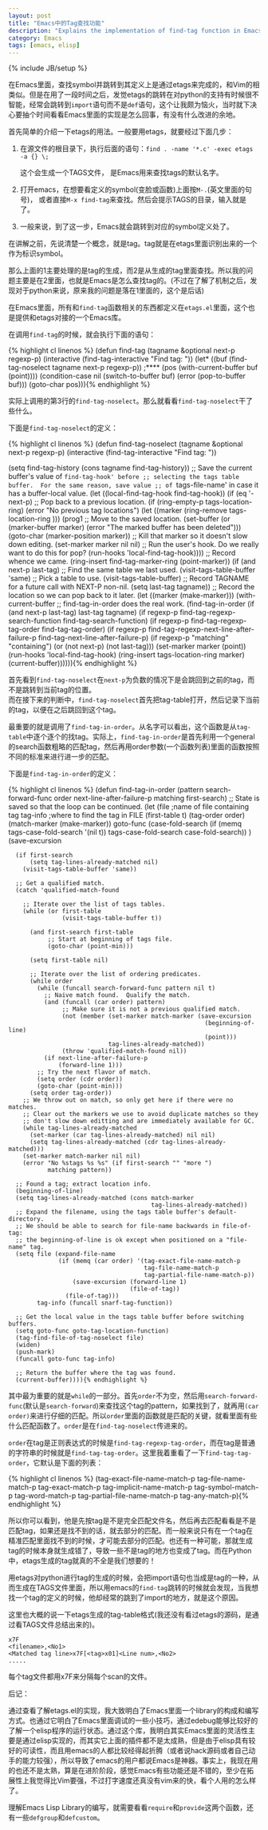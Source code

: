 ```yaml
---
layout: post
title: "Emacs中的Tag查找功能"
description: "Explains the implementation of find-tag function in Emacs"
category: Emacs
tags: [emacs, elisp]
---
```

{% include JB/setup %}

在Emacs里面，查找symbol并跳转到其定义上是通过etags来完成的，和Vim的相类似。但是在用了一段时间之后，发觉etags的跳转在对python的支持有时候很不智能，经常会跳转到`import`语句而不是`def`语句，这个让我颇为恼火，当时就下决心要抽个时间看看Emacs里面的实现是怎么回事，有没有什么改进的余地。

首先简单的介绍一下etags的用法。一般要用etags，就要经过下面几步：

1.  在源文件的根目录下，执行后面的语句：`find . -name '*.c' -exec etags -a {} \;`
		
    这个会生成一个TAGS文件，
	是Emacs用来查找tags的默认名字。
	
2.  打开emacs，在想要看定义的symbol(变脸或函数)上面按`M-.`(英文里面的句号)，
    或者直接`M-x find-tag`来查找。然后会提示TAGS的目录，输入就是了。
	
3.  一般来说，到了这一步，Emacs就会跳转到对应的symbol定义处了。

在讲解之前，先说清楚一个概念，就是tag。tag就是在etags里面识别出来的一个作为标识symbol。

那么上面的1主要处理的是tag的生成，而2是从生成的tag里面查找。所以我的问题主要是在2里面，也就是Emacs是怎么查找tag的。(不过在了解了机制之后，发现对于python来说，原来我的问题是落在1里面的，这个是后话)

在Emacs里面，所有和`find-tag`函数相关的东西都定义在`etags.el`里面，这个也是提供和etags对接的一个Emacs库。

在调用`find-tag`的时候，就会执行下面的语句：

{% highlight cl linenos %}
(defun find-tag (tagname &optional next-p regexp-p)
  (interactive (find-tag-interactive "Find tag: "))
  (let* ((buf (find-tag-noselect tagname next-p regexp-p)) ;****
         (pos (with-current-buffer buf (point))))
    (condition-case nil
        (switch-to-buffer buf)
      (error (pop-to-buffer buf)))
    (goto-char pos))){% endhighlight %}

实际上调用的第3行的`find-tag-noselect`。那么就看看`find-tag-noselect`干了些什么。

下面是`find-tag-noselect`的定义：

{% highlight cl linenos %}
(defun find-tag-noselect (tagname &optional next-p regexp-p)
  (interactive (find-tag-interactive "Find tag: "))

  (setq find-tag-history (cons tagname find-tag-history))
  ;; Save the current buffer's value of `find-tag-hook' before
  ;; selecting the tags table buffer.  For the same reason, save value
  ;; of `tags-file-name' in case it has a buffer-local value.
  (let ((local-find-tag-hook find-tag-hook))
    (if (eq '- next-p)
        ;; Pop back to a previous location.
        (if (ring-empty-p tags-location-ring)
            (error "No previous tag locations")
          (let ((marker (ring-remove tags-location-ring )))
            (prog1
                ;; Move to the saved location.
                (set-buffer (or (marker-buffer marker)
                                (error "The marked buffer has been deleted")))
              (goto-char (marker-position marker))
              ;; Kill that marker so it doesn't slow down editing.
              (set-marker marker nil nil)
              ;; Run the user's hook.  Do we really want to do this for pop?
              (run-hooks 'local-find-tag-hook))))
      ;; Record whence we came.
      (ring-insert find-tag-marker-ring (point-marker))
      (if (and next-p last-tag)
          ;; Find the same table we last used.
          (visit-tags-table-buffer 'same)
        ;; Pick a table to use.
        (visit-tags-table-buffer)
        ;; Record TAGNAME for a future call with NEXT-P non-nil.
        (setq last-tag tagname))
      ;; Record the location so we can pop back to it later.
      (let ((marker (make-marker)))
        (with-current-buffer
            ;; find-tag-in-order does the real work.
            (find-tag-in-order
             (if (and next-p last-tag) last-tag tagname)
             (if regexp-p
                 find-tag-regexp-search-function
               find-tag-search-function)
             (if regexp-p
                 find-tag-regexp-tag-order
               find-tag-tag-order)
             (if regexp-p
                 find-tag-regexp-next-line-after-failure-p
               find-tag-next-line-after-failure-p)
             (if regexp-p "matching" "containing")
             (or (not next-p) (not last-tag)))
          (set-marker marker (point))
          (run-hooks 'local-find-tag-hook)
          (ring-insert tags-location-ring marker)
          (current-buffer)))))){% endhighlight %}

首先看到`find-tag-noselect`在`next-p`为负数的情况下是会跳回到之前的tag，而不是跳转到当前tag的位置。  
而在接下来的判断中，`find-tag-noselect`首先把tag-table打开，然后记录下当前的tag，以便在之后跳回到这个tag。

最重要的就是调用了`find-tag-in-order`。从名字可以看出，这个函数是从`tag-table`中逐个逐个的找tag。实际上，`find-tag-in-order`是首先利用一个general的search函数粗略的匹配tag，然后再用order参数(一个函数列表)里面的函数按照不同的标准来进行进一步的匹配。

下面是`find-tag-in-order`的定义：

{% highlight cl linenos %}
(defun find-tag-in-order (pattern
                          search-forward-func
                          order
                          next-line-after-failure-p
                          matching
                          first-search)
  ;; State is saved so that the loop can be continued.
  (let (file                            ;name of file containing tag
        tag-info                        ;where to find the tag in FILE
        (first-table t)
        (tag-order order)
        (match-marker (make-marker))
        goto-func
        (case-fold-search (if (memq tags-case-fold-search '(nil t))
                              tags-case-fold-search
                            case-fold-search))
        )
    (save-excursion

      (if first-search
          (setq tag-lines-already-matched nil)
        (visit-tags-table-buffer 'same))

      ;; Get a qualified match.
      (catch 'qualified-match-found

        ;; Iterate over the list of tags tables.
        (while (or first-table
                   (visit-tags-table-buffer t))

          (and first-search first-table
               ;; Start at beginning of tags file.
               (goto-char (point-min)))

          (setq first-table nil)

          ;; Iterate over the list of ordering predicates.
          (while order
            (while (funcall search-forward-func pattern nil t)
              ;; Naive match found.  Qualify the match.
              (and (funcall (car order) pattern)
                   ;; Make sure it is not a previous qualified match.
                   (not (member (set-marker match-marker (save-excursion
                                                           (beginning-of-line)
                                                           (point)))
                                tag-lines-already-matched))
                   (throw 'qualified-match-found nil))
              (if next-line-after-failure-p
                  (forward-line 1)))
            ;; Try the next flavor of match.
            (setq order (cdr order))
            (goto-char (point-min)))
          (setq order tag-order))
        ;; We throw out on match, so only get here if there were no matches.
        ;; Clear out the markers we use to avoid duplicate matches so they
        ;; don't slow down editting and are immediately available for GC.
        (while tag-lines-already-matched
          (set-marker (car tag-lines-already-matched) nil nil)
          (setq tag-lines-already-matched (cdr tag-lines-already-matched)))
        (set-marker match-marker nil nil)
        (error "No %stags %s %s" (if first-search "" "more ")
               matching pattern))

      ;; Found a tag; extract location info.
      (beginning-of-line)
      (setq tag-lines-already-matched (cons match-marker
                                            tag-lines-already-matched))
      ;; Expand the filename, using the tags table buffer's default-directory.
      ;; We should be able to search for file-name backwards in file-of-tag:
      ;; the beginning-of-line is ok except when positioned on a "file-name" tag.
      (setq file (expand-file-name
                  (if (memq (car order) '(tag-exact-file-name-match-p
                                          tag-file-name-match-p
                                          tag-partial-file-name-match-p))
                      (save-excursion (forward-line 1)
                                      (file-of-tag))
                    (file-of-tag)))
            tag-info (funcall snarf-tag-function))

      ;; Get the local value in the tags table buffer before switching buffers.
      (setq goto-func goto-tag-location-function)
      (tag-find-file-of-tag-noselect file)
      (widen)
      (push-mark)
      (funcall goto-func tag-info)

      ;; Return the buffer where the tag was found.
      (current-buffer)))){% endhighlight %}

其中最为重要的就是`while`的一部分。首先`order`不为空，然后用`search-forward-func`(默认是`search-forward`)来查找这个tag的pattern，如果找到了，就再用`(car order)`来进行仔细的匹配。所以`order`里面的函数就是匹配的关键，就看里面有些什么匹配函数了。`order`是在`find-tag-noselect`传进来的。

`order`在tag是正则表达式的时候是`find-tag-regexp-tag-order`，而在tag是普通的字符串的时候就是`find-tag-tag-order`。这里我着重看了一下`find-tag-tag-order`，它默认是下面的列表：

{% highlight cl linenos %}
(tag-exact-file-name-match-p
 tag-file-name-match-p
 tag-exact-match-p
 tag-implicit-name-match-p
 tag-symbol-match-p
 tag-word-match-p
 tag-partial-file-name-match-p
 tag-any-match-p){% endhighlight %}

所以你可以看到，他是先按tag是不是完全匹配文件名，然后再去匹配看看是不是匹配tag，如果还是找不到的话，就去部分的匹配。而一般来说只有在一个tag在精准匹配里面找不到的时候，才可能去部分的匹配。也还有一种可能，那就生成tag的时候本身就生成错了，导致一些不是tag的地方也变成了tag。而在Python中，etags生成的tag就真的不全是我们想要的！

用etags对python进行tag的生成的时候，会把import语句也当成是tag的一种，从而生成在TAGS文件里面，所以用emacs的`find-tag`跳转的时候就会发现，当我想找一个tag的定义的时候，他却经常的跳到了import的地方，就是这个原因。

这里也大概的说一下etags生成的tag-table格式(我还没有看过etags的源码，是通过看TAGS文件总结出来的)。

    x7F
    <filename>,<No1>
    <Matched tag line>x7F[<tag>x01]<Line num>,<No2>
    .....

每个tag文件都用x7F来分隔每个scan的文件。

后记：

通过查看了解etags.el的实现，我大致明白了Emacs里面一个library的构成和编写方式。也通过它明白了Emacs里面调试的一些小技巧，通过edebug能够比较好的了解一个elisp程序的运行状态。通过这个库，我明白其实Emacs里面的灵活性主要是通过elisp实现的，而其实它上面的插件都不是太成熟，但是由于elisp具有较好的可读性，而且用emacs的人都比较经得起折腾（或者说hack源码或者自己动手的能力较强），所以导致了emacs的用户都说Emacs是神器。事实上，我现在用的也还不是太熟，算是在进阶阶段，感觉Emacs有些功能还是不错的，至少在拓展性上我觉得比Vim要强，不过打字速度还真没有vim来的快，看个人用的怎么样了。

理解Emacs Lisp Library的编写，就需要看看`require`和`provide`这两个函数，还有一些`defgroup`和`defcustom`。


